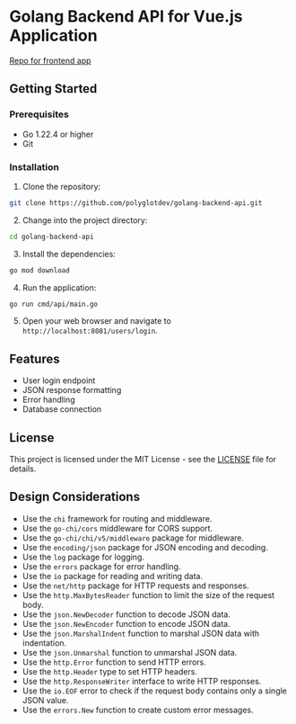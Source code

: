 # Golang Backend API for Vue.js Application

[Repo for frontend app](https://github.com/polyglotdev/vuejs-frontend)

## Getting Started

### Prerequisites

- Go 1.22.4 or higher
- Git

### Installation

1. Clone the repository:

```bash
git clone https://github.com/polyglotdev/golang-backend-api.git
```

2. Change into the project directory:

```bash
cd golang-backend-api
```

3. Install the dependencies:

```bash
go mod download
```

4. Run the application:

```bash
go run cmd/api/main.go
```

5. Open your web browser and navigate to `http://localhost:8081/users/login`.

## Features

- User login endpoint
- JSON response formatting
- Error handling
- Database connection

## License

This project is licensed under the MIT License - see the [LICENSE](LICENSE) file for details.

## Design Considerations

- Use the `chi` framework for routing and middleware.
- Use the `go-chi/cors` middleware for CORS support.
- Use the `go-chi/chi/v5/middleware` package for middleware.
- Use the `encoding/json` package for JSON encoding and decoding.
- Use the `log` package for logging.
- Use the `errors` package for error handling.
- Use the `io` package for reading and writing data.
- Use the `net/http` package for HTTP requests and responses.
- Use the `http.MaxBytesReader` function to limit the size of the request body.
- Use the `json.NewDecoder` function to decode JSON data.
- Use the `json.NewEncoder` function to encode JSON data.
- Use the `json.MarshalIndent` function to marshal JSON data with indentation.
- Use the `json.Unmarshal` function to unmarshal JSON data.
- Use the `http.Error` function to send HTTP errors.
- Use the `http.Header` type to set HTTP headers.
- Use the `http.ResponseWriter` interface to write HTTP responses.
- Use the `io.EOF` error to check if the request body contains only a single JSON value.
- Use the `errors.New` function to create custom error messages.
